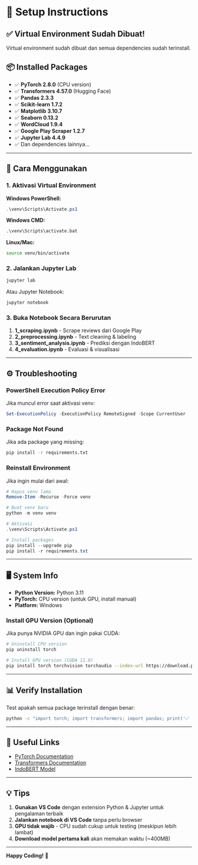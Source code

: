 # 🚀 Setup Instructions

## ✅ Virtual Environment Sudah Dibuat!

Virtual environment sudah dibuat dan semua dependencies sudah terinstall.

## 📦 Installed Packages

- ✅ **PyTorch 2.8.0** (CPU version)
- ✅ **Transformers 4.57.0** (Hugging Face)
- ✅ **Pandas 2.3.3**
- ✅ **Scikit-learn 1.7.2**
- ✅ **Matplotlib 3.10.7**
- ✅ **Seaborn 0.13.2**
- ✅ **WordCloud 1.9.4**
- ✅ **Google Play Scraper 1.2.7**
- ✅ **Jupyter Lab 4.4.9**
- ✅ Dan dependencies lainnya...

---

## 🎯 Cara Menggunakan

### 1. Aktivasi Virtual Environment

**Windows PowerShell:**
```powershell
.\venv\Scripts\Activate.ps1
```

**Windows CMD:**
```cmd
.\venv\Scripts\activate.bat
```

**Linux/Mac:**
```bash
source venv/bin/activate
```

### 2. Jalankan Jupyter Lab

```bash
jupyter lab
```

Atau Jupyter Notebook:
```bash
jupyter notebook
```

### 3. Buka Notebook Secara Berurutan

1. **1_scraping.ipynb** - Scrape reviews dari Google Play
2. **2_preprocessing.ipynb** - Text cleaning & labeling
3. **3_sentiment_analysis.ipynb** - Prediksi dengan IndoBERT
4. **4_evaluation.ipynb** - Evaluasi & visualisasi

---

## ⚙️ Troubleshooting

### PowerShell Execution Policy Error

Jika muncul error saat aktivasi venv:
```powershell
Set-ExecutionPolicy -ExecutionPolicy RemoteSigned -Scope CurrentUser
```

### Package Not Found

Jika ada package yang missing:
```bash
pip install -r requirements.txt
```

### Reinstall Environment

Jika ingin mulai dari awal:
```powershell
# Hapus venv lama
Remove-Item -Recurse -Force venv

# Buat venv baru
python -m venv venv

# Aktivasi
.\venv\Scripts\Activate.ps1

# Install packages
pip install --upgrade pip
pip install -r requirements.txt
```

---

## 🖥️ System Info

- **Python Version:** Python 3.11
- **PyTorch:** CPU version (untuk GPU, install manual)
- **Platform:** Windows

### Install GPU Version (Optional)

Jika punya NVIDIA GPU dan ingin pakai CUDA:

```bash
# Uninstall CPU version
pip uninstall torch

# Install GPU version (CUDA 11.8)
pip install torch torchvision torchaudio --index-url https://download.pytorch.org/whl/cu118
```

---

## 📊 Verify Installation

Test apakah semua package terinstall dengan benar:

```bash
python -c "import torch; import transformers; import pandas; print('✅ All packages installed!')"
```

---

## 🔗 Useful Links

- [PyTorch Documentation](https://pytorch.org/docs/stable/index.html)
- [Transformers Documentation](https://huggingface.co/docs/transformers/index)
- [IndoBERT Model](https://huggingface.co/w11wo/indobert-sentiment-classification)

---

## 💡 Tips

1. **Gunakan VS Code** dengan extension Python & Jupyter untuk pengalaman terbaik
2. **Jalankan notebook di VS Code** tanpa perlu browser
3. **GPU tidak wajib** - CPU sudah cukup untuk testing (meskipun lebih lambat)
4. **Download model pertama kali** akan memakan waktu (~400MB)

---

**Happy Coding!** 🎉
